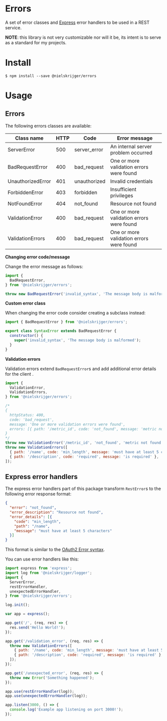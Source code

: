 # Errors

A set of error classes and [Express](http://expressjs.com/) error handlers to be used in a REST service.

**NOTE**: this library is not very customizable nor will it be, its intent is to serve as a standard for my projects.

# Install

```
$ npm install --save @nielskrijger/errors
```

# Usage

## Errors

The following errors classes are available:

Class name        | HTTP | Code         | Error message
------------------|------|--------------|------------------------------------------
ServerError       |  500 | server_error | An internal server problem occurred
BadRequestError   |  400 | bad_request  | One or more validation errors were found
UnauthorizedError |  401 | unauthorized | Invalid credentials
ForbiddenError    |  403 | forbidden    | Insufficient privileges
NotFoundError     |  404 | not_found    | Resource not found
ValidationError   |  400 | bad_request  | One or more validation errors were found
ValidationErrors  |  400 | bad_request  | One or more validation errors were found

**Changing error code/message**

Change the error message as follows:

```js
import {
  BadRequestError,
} from '@nielskrijger/errors';

throw new BadRequestError('invalid_syntax', 'The message body is malformed');
```

**Custom error class**

When changing the error code consider creating a subclass instead:

```js
import { BadRequestError } from '@nielskrijger/errors';

export class SyntaxError extends BadRequestError {
  constructor() {
    super('invalid_syntax', 'The message body is malformed');
  }
}
```

**Validation errors**

Validation errors extend `BadRequestError`s and add additional error details for the client .

```js
import {
  ValidationError,
  ValidationErrors,
} from '@nielskrijger/errors';

/*
{
  httpStatus: 400,
  code: 'bad_request',
  message: 'One or more validation errors were found',
  errors: [{ path: '/metric_id', code: 'not_found', message: 'metric not found' }],
}
*/
throw new ValidationError('/metric_id', 'not_found', 'metric not found');
throw new ValidationErrors([
  { path: '/name', code: 'min_length', message: 'must have at least 5 characters' },
  { path: '/description', code: 'required', message: 'is required' },
]);
```

## Express error handlers

The express error handlers part of this package transform `RestError`s to the following error response format:

```json
{
  "error": "not_found",
  "error_description": "Resource not found",
  "error_details": [{
    "code": "min_length",
    "path": "/name",
    "message": "must have at least 5 characters"
  }]
}
```

This format is similar to the [OAuth2 Error syntax](https://tools.ietf.org/html/rfc6749#section-4.1.2.1).

You can use error handlers like this:

```js
import express from 'express';
import log from '@nielskrijger/logger';
import {
  ServerError,
  restErrorHandler,
  unexpectedErrorHandler,
} from '@nielskrijger/errors';

log.init();

var app = express();

app.get('/', (req, res) => {
  res.send('Hello World!');
});

app.get('/validation_error', (req, res) => {
  throw new ValidationErrors([
    { path: '/name', code: 'min_length', message: 'must have at least 5 characters' },
    { path: '/description', code: 'required', message: 'is required' },
  ]);
});

app.get('/unexpected_error', (req, res) => {
  throw new Error('Something happened');
});

app.use(restErrorHandler(log));
app.use(unexpectedErrorHandler(log));

app.listen(3000, () => {
  console.log('Example app listening on port 3000!');
});
```
